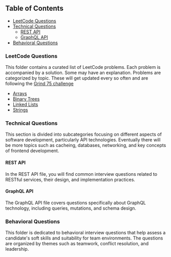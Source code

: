 ## Table of Contents

- [LeetCode Questions](#leetcode-questions)
- [Technical Questions](#technical-questions)
  - [REST API](#rest-api)
  - [GraphQL API](#graphql-api)
- [Behavioral Questions](#behavioral-questions)

### LeetCode Questions

This folder contains a curated list of LeetCode problems. Each problem is accompanied by a solution. Some may have an explanation. Problems are categorized by topic. These will get updated every so often and are following the [Grind 75 challenge](https://www.techinterviewhandbook.org/grind75?weeks=8)

- [Arrays](/leetcode/arrays)
- [Binary Trees](/leetcode/binary_trees)
- [Linked Lists](/leetcode/linked_lists)
- [Strings](/leetcode/strings)

### Technical Questions

This section is divided into subcategories focusing on different aspects of software development, particularly API technologies. Eventually there will be more topics such as cacheing, databases, networking, and key concepts of frontend development.

#### REST API

In the REST API file, you will find common interview questions related to RESTful services, their design, and implementation practices.

#### GraphQL API

The GraphQL API file covers questions specifically about GraphQL technology, including queries, mutations, and schema design.

### Behavioral Questions

This folder is dedicated to behavioral interview questions that help assess a candidate's soft skills and suitability for team environments. The questions are organized by themes such as teamwork, conflict resolution, and leadership.
